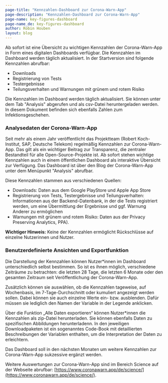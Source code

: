 ```yaml
---
page-title: "Kennzahlen-Dashboard zur Corona-Warn-App"
page-description: "Kennzahlen-Dashboard zur Corona-Warn-App"
page-name: key-figures-dashboard
page-name_de: key-figures-dashboard
author: Robin Houben 
layout: blog
---
```


Ab sofort ist eine Übersicht zu wichtigen Kennzahlen der Corona-Warn-App in Form eines digitalen Dashboards verfügbar. Die Kennzahlen im Dashboard werden täglich aktualisiert. In der Startversion sind folgende Kennzahlen abrufbar:

- Downloads
- Registrierung von Tests
- Testergebnisse
- Teilungsverhalten und Warnungen mit grünem und rotem Risiko



<!-- overview -->

Die Kennzahlen im Dashboard werden täglich aktualisiert. Sie können unter dem Tab "Analysis" abgerufen und als csv-Datei heruntergeladen werden. In diesem Dokument befinden sich ebenfalls Zahlen zum Infektionsgeschehen.  

### Analysedaten der Corona-Warn-App 

Seit mehr als einem Jahr veröffentlicht das Projektteam (Robert Koch-Institut, SAP, Deutsche Telekom) regelmäßig Kennzahlen zur Corona-Warn-App. Das gilt als ein wichtiger Beitrag zur Transparenz, die zentraler Bestandteil für alle Open-Source-Projekte ist. 
Ab sofort stehen wichtige Kennzahlen auch in einem öffentlichen Dashboard als interaktive Übersicht zur Verfügung. Das Dashboard ist über den Blog der Corona-Warn-App unter dem Menüpunkt "Analysis" abrufbar.  

Diese Kennzahlen stammen aus verschiedenen Quellen:

-	Downloads: Daten aus dem Google PlayStore und Apple App Store 
-	Registrierung von Tests, Testergebnisse und Teilungsverhalten: Informationen aus der Backend-Datenbank, in der die Tests registriert werden, um eine Übermittlung der Ergebnisse und ggf. Warnung Anderer zu ermöglichen
-	Warnungen mit grünem und rotem Risiko: Daten aus der Privacy Preserving Analytics, PPA).

**Wichtiger Hinweis:** Keine der Kennzahlen ermöglicht Rückschlüsse auf einzelne Nutzerinnen und Nutzer.

### Benutzerdefinierte Ansichten und Exportfunktion

Die Darstellung der Kennzahlen können Nutzer\*innen im Dashboard unterschiedlich selbst bestimmen. So ist es ihnen möglich, verschiedene Zeiträume zu betrachten: die letzten 28 Tage, die letzten 6 Monate oder den gesamten Zeitraum seit Veröffentlichung der Corona-Warn-App. 

Zusätzlich können sie  auswählen, ob die Kennzahlen tageweise, auf Wochenbasis, im 7-Tage-Durchschnitt oder kumuliert angezeigt werden sollen. Dabei können sie auch einzelne Werte ein- bzw. ausblenden.  Dafür müssen sie lediglich den Namen der Variable in der Legende anklicken.

Über die Funktion „Alle Daten exportieren“ können Nutzer\*innen die Kennzahlen als zip-Datei herunterladen. Sie können ebenfalls Daten zu spezifischen Abbildungen herunterladenn. In den jeweiligen Downloadpaketen ist ein sogenanntes Code-Book mit detaillierten Beschreibungen der Variablen enthalten, um die Interpretation der Daten zu erleichtern. 

Das Dashboard soll in den nächsten Monaten um weitere Kennzahlen zur Corona-Warn-App sukzessive ergänzt werden. 

Weitere Auswertungen zur Corona-Warn-App sind im Bereich Science auf der Webseite abrufbar: [https://www.coronawarn.app/de/science/](https://www.coronawarn.app/de/science/).
